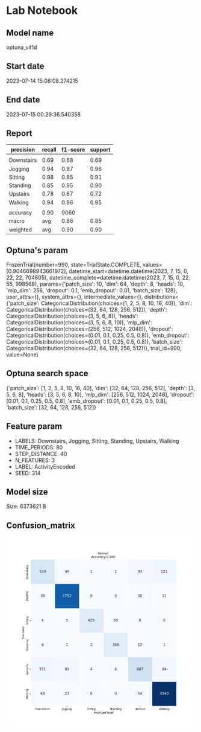 # Lab Notebook


## Model name
optuna_vit1d

## Start date
2023-07-14 15:08:08.274215

## End date
2023-07-15 00:29:36.540358

## Report
| precision | recall | f1-score | support |
| --- | --- | --- | --- |
|  |
| Downstairs | 0.69 | 0.68 | 0.69 | 824 |
| Jogging | 0.94 | 0.97 | 0.96 | 2832 |
| Sitting | 0.98 | 0.85 | 0.91 | 501 |
| Standing | 0.85 | 0.95 | 0.90 | 410 |
| Upstairs | 0.78 | 0.67 | 0.72 | 1025 |
| Walking | 0.94 | 0.96 | 0.95 | 3468 |
|  |
| accuracy | 0.90 | 9060 |
| macro | avg | 0.86 | 0.85 | 0.85 | 9060 |
| weighted | avg | 0.90 | 0.90 | 0.90 | 9060 |


## Optuna's param
FrozenTrial(number=990, state=TrialState.COMPLETE, values=[0.9046698943661972], datetime_start=datetime.datetime(2023, 7, 15, 0, 22, 22, 704605), datetime_complete=datetime.datetime(2023, 7, 15, 0, 22, 55, 998568), params={'patch_size': 10, 'dim': 64, 'depth': 8, 'heads': 10, 'mlp_dim': 256, 'dropout': 0.1, 'emb_dropout': 0.01, 'batch_size': 128}, user_attrs={}, system_attrs={}, intermediate_values={}, distributions={'patch_size': CategoricalDistribution(choices=(1, 2, 5, 8, 10, 16, 40)), 'dim': CategoricalDistribution(choices=(32, 64, 128, 256, 512)), 'depth': CategoricalDistribution(choices=(3, 5, 6, 8)), 'heads': CategoricalDistribution(choices=(3, 5, 6, 8, 10)), 'mlp_dim': CategoricalDistribution(choices=(256, 512, 1024, 2048)), 'dropout': CategoricalDistribution(choices=(0.01, 0.1, 0.25, 0.5, 0.8)), 'emb_dropout': CategoricalDistribution(choices=(0.01, 0.1, 0.25, 0.5, 0.8)), 'batch_size': CategoricalDistribution(choices=(32, 64, 128, 256, 512))}, trial_id=990, value=None)

## Optuna search space
{'patch_size': [1, 2, 5, 8, 10, 16, 40], 'dim': [32, 64, 128, 256, 512], 'depth': [3, 5, 6, 8], 'heads': [3, 5, 6, 8, 10], 'mlp_dim': [256, 512, 1024, 2048], 'dropout': [0.01, 0.1, 0.25, 0.5, 0.8], 'emb_dropout': [0.01, 0.1, 0.25, 0.5, 0.8], 'batch_size': [32, 64, 128, 256, 512]}

## Feature param
- LABELS: Downstairs, Jogging, Sitting, Standing, Upstairs, Walking
- TIME_PERIODS: 80
- STEP_DISTANCE: 40
- N_FEATURES: 3
- LABEL: ActivityEncoded
- SEED: 314


## Model size
Size: 6373621    B

## Confusion_matrix
![alt](./cross-tab.png)
